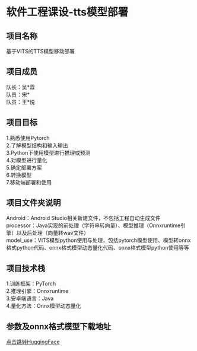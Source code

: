 # 软件工程课设-tts模型部署  
## 项目名称  
基于VITS的TTS模型移动部署  
## 项目成员  
队长：吴\*霖  
队员：宋\*  
队员：王\*悦  
## 项目目标  
1.熟悉使用Pytorch  
2.了解模型结构和输入输出  
3.Python下使用模型进行推理或预测  
4.对模型进行量化  
5.确定部署方案  
6.转换模型  
7.移动端部署和使用  
## 项目文件夹说明  
Android：Android Studio相关新建文件，不包括工程自动生成文件  
processor：Java实现的前处理（字符串转向量）、模型推理（Onnxruntime引擎）以及后处理（向量转wav文件）  
model_use：VITS模型python使用与处理，包括pytorch模型使用、模型转onnx格式python代码、onnx格式模型动态量化代码、onnx格式模型python使用等等
## 项目技术栈  
1.训练框架：PyTorch  
2.推理引擎：Onnxruntime  
3.安卓端语言：Java  
4.量化方法：Onnx模型动态量化  
## 参数及onnx格式模型下载地址  
[点击跳转HuggingFace](https://huggingface.co/datasets/Ninestates9/vits_parameter)  

